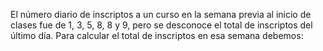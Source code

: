 El número diario de inscriptos a un curso en la semana previa al inicio de clases fue de 1, 3, 5, 8, 8 y 9, pero se desconoce el total de inscriptos del último día. Para calcular el total de inscriptos en esa semana debemos: